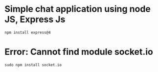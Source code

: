 # Simple chat application using node JS, Express Js

```npm install express@4```

# Error: Cannot find module socket.io

```sudo npm install socket.io```